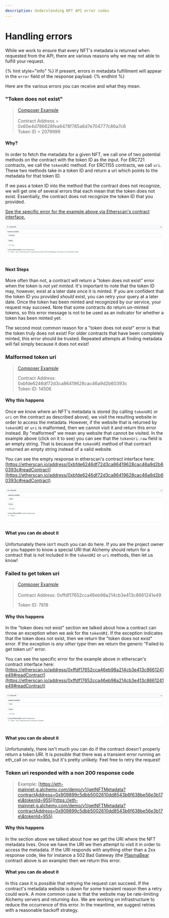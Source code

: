 ```yaml
---
description: Understanding NFT API error codes
---
```


# Handling errors

While we work to ensure that every NFT's metadata is returned when requested from the API, there are various reasons why we may not able to fulfill your request.&#x20;

{% hint style="info" %}
If present, errors in metadata fulfillment will appear in the `error` field of the response payload.&#x20;
{% endhint %}

Here are the various errors you can receive and what they mean.

### "Token does not exist"

> [Composer Example](https://eth-mainnet.g.alchemy.com/demo/v1/getNFTMetadata?contractAddress=0x60e4d786628fea6478f785a6d7e704777c86a7c6\&tokenId=2079999)\
> \
> Contract Address = 0x60e4d786628fea6478f785a6d7e704777c86a7c6\
> Token ID = 2079999

#### Why?

In order to fetch the metadata for a given NFT, we call one of two potential methods on the contract with the token ID as the input. For ERC721 contracts, we call the `tokenURI` method. For ERC1155 contracts, we call `uri`. These two methods take in a token ID and return a uri which points to the metadata for that token ID.

If we pass a token ID into the method that the contract does not recognize, we will get one of several errors that each mean that the token does not exist. Essentially, the contract does not recognize the token ID that you provided.

[See the specific error for the example above via Etherscan's contract interface. ](https://etherscan.io/address/0x60e4d786628fea6478f785a6d7e704777c86a7c6#readContract)

![The contract throws an exception on etherscan](<../../../.gitbook/assets/image (39).png>)

#### Next Steps

More often than not, a contract will return a "token does not exist" error when the token is _not yet minted_. It's important to note that the token ID may, however, exist at a later date once it is minted. If you are confident that the token ID you provided _should_ exist, you can retry your query at a later date. Once the token has been minted and recognized by our service, your request may succeed. Note that some contracts do return un-minted tokens, so this error message is not to be used as an indicator for whether a token has been minted yet.

The second most common reason for a "token does not exist" error is that the token truly does not exist! For older contracts that have been completely minted, this error should be trusted. Repeated attempts at finding metadata will fail simply because it does not exist!&#x20;

### Malformed token uri

> [Composer Example ](https://eth-mainnet.g.alchemy.com/demo/v1/getNFTMetadata?contractAddress=0xbfde6246df72d3ca86419628cac46a9d2b60393c\&tokenId=14506)
>
> Contract Address: 0xbfde6246df72d3ca86419628cac46a9d2b60393c\
> Token ID: 14506

#### Why this happens

Once we know where an NFT's metadata is stored (by calling `tokenURI` or `uri` on the contract as described above), we visit the resulting website in order to access the metadata. However, if the website that is returned by `tokenURI` or `uri` is malformed, then we cannot visit it and return this error instead. By "malformed" we mean any website that cannot be visited. In the example above (click on it to see) you can see that the `tokenUri.raw` field is an empty string. That is because the `tokenURI` method of that contract returned an empty string instead of a valid website.

You can see the empty response in etherscan's contract interface here: [https://etherscan.io/address/0xbfde6246df72d3ca86419628cac46a9d2b60393c#readContract](https://etherscan.io/address/0xbfde6246df72d3ca86419628cac46a9d2b60393c#readContract)

![The contract returns a malformed URI on etherscan](<../../../.gitbook/assets/image (40).png>)

#### What you can do about it

Unfortunately there isn't much you can do here. If you are the project owner or you happen to know a special URI that Alchemy should return for a contract that is _not_ included in the `tokenURI` or `uri` methods, then let us know!

### Failed to get token uri

> [Composer Example](https://eth-mainnet.g.alchemy.com/demo/v1/getNFTMetadata?contractAddress=0xffdf17652cca46eb98a214cb3e413c8661241e49\&tokenId=7818)\
> \
> Contract Address: 0xffdf17652cca46eb98a214cb3e413c8661241e49
>
> Token ID: 7818

#### Why this happens

In the "token does not exist" section we talked about how a contract can throw an exception when we ask for the `tokenURI`. If the exception indicates that the token does not exist, then we return the "token does not exist" error. If the exception is _any other type_ then we return the generic "Failed to get token uri" error.

You can see the specific error for the example above in etherscan's contract interface here: [https://etherscan.io/address/0xffdf17652cca46eb98a214cb3e413c8661241e49#readContract](https://etherscan.io/address/0xffdf17652cca46eb98a214cb3e413c8661241e49#readContract)

![The contract throws an exception on etherscan](<../../../.gitbook/assets/image (38).png>)

#### What you can do about it

Unfortunately, there isn't much you can do if the contract doesn't properly return a token URI. It is _possible_ that there was a transient error running an eth\_call on our nodes, but it's pretty unlikely. Feel free to retry the request!

### Token uri responded with a non 200 response code

> Example: [https://eth-mainnet.g.alchemy.com/demo/v1/getNFTMetadata?contractAddress=0x909899c5dbb5002610dd8543b6f638be56e3b17e\&tokenId=955](https://eth-mainnet.g.alchemy.com/demo/v1/getNFTMetadata?contractAddress=0x909899c5dbb5002610dd8543b6f638be56e3b17e\&tokenId=955)

#### Why this happens

In the section above we talked about how we get the URI where the NFT metadata lives. Once we have the URI we then attempt to visit it in order to access the metadata. If the URI responds with anything other than a 2xx response code, like for instance a 502 Bad Gateway (the [PlasmaBear](https://plasmabears.com/api/nft/getMeta/955) contract above is an example) then we return this error.

#### What you can do about it

In this case it is _possible_ that retrying the request can succeed. If the contract's metadata website is down for some transient reason then a retry could work. A more common case is that the website may be rate-limiting Alchemy servers and returning 4xx. We are working on infrastructure to reduce the occurrence of this error. In the meantime, we suggest retries with a reasonable backoff strategy.



